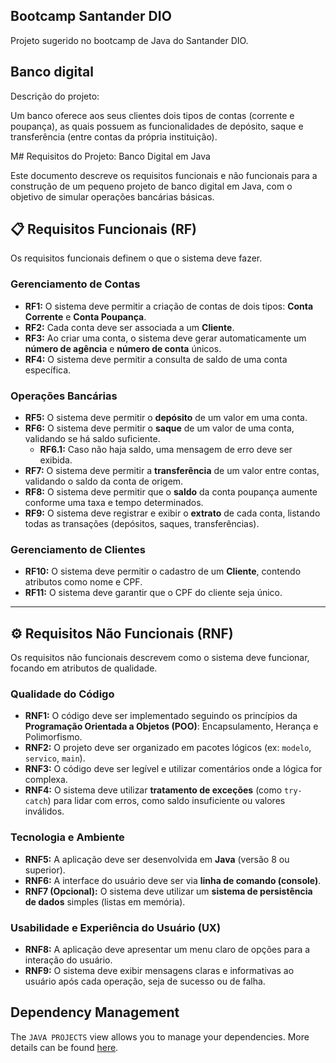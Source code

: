 ## Bootcamp Santander DIO

Projeto sugerido no bootcamp de Java do Santander DIO.

## Banco digital

Descrição do projeto:

Um banco oferece aos seus clientes dois tipos de contas (corrente e poupança), as quais possuem as funcionalidades de depósito, saque e transferência (entre contas da própria instituição).

M# Requisitos do Projeto: Banco Digital em Java

Este documento descreve os requisitos funcionais e não funcionais para a construção de um pequeno projeto de banco digital em Java, com o objetivo de simular operações bancárias básicas.

## 📋 Requisitos Funcionais (RF)

Os requisitos funcionais definem o que o sistema deve fazer.

### Gerenciamento de Contas
* **RF1:** O sistema deve permitir a criação de contas de dois tipos: **Conta Corrente** e **Conta Poupança**.
* **RF2:** Cada conta deve ser associada a um **Cliente**.
* **RF3:** Ao criar uma conta, o sistema deve gerar automaticamente um **número de agência** e **número de conta** únicos.
* **RF4:** O sistema deve permitir a consulta de saldo de uma conta específica.

### Operações Bancárias
* **RF5:** O sistema deve permitir o **depósito** de um valor em uma conta.
* **RF6:** O sistema deve permitir o **saque** de um valor de uma conta, validando se há saldo suficiente.
    * **RF6.1:** Caso não haja saldo, uma mensagem de erro deve ser exibida.
* **RF7:** O sistema deve permitir a **transferência** de um valor entre contas, validando o saldo da conta de origem.
* **RF8:** O sistema deve permitir que o **saldo** da conta poupança aumente conforme uma taxa e tempo determinados.
* **RF9:** O sistema deve registrar e exibir o **extrato** de cada conta, listando todas as transações (depósitos, saques, transferências).

### Gerenciamento de Clientes
* **RF10:** O sistema deve permitir o cadastro de um **Cliente**, contendo atributos como nome e CPF.
* **RF11:** O sistema deve garantir que o CPF do cliente seja único.

---

## ⚙️ Requisitos Não Funcionais (RNF)

Os requisitos não funcionais descrevem como o sistema deve funcionar, focando em atributos de qualidade.

### Qualidade do Código
* **RNF1:** O código deve ser implementado seguindo os princípios da **Programação Orientada a Objetos (POO)**: Encapsulamento, Herança e Polimorfismo.
* **RNF2:** O projeto deve ser organizado em pacotes lógicos (ex: `modelo`, `servico`, `main`).
* **RNF3:** O código deve ser legível e utilizar comentários onde a lógica for complexa.
* **RNF4:** O sistema deve utilizar **tratamento de exceções** (como `try-catch`) para lidar com erros, como saldo insuficiente ou valores inválidos.

### Tecnologia e Ambiente
* **RNF5:** A aplicação deve ser desenvolvida em **Java** (versão 8 ou superior).
* **RNF6:** A interface do usuário deve ser via **linha de comando (console)**.
* **RNF7 (Opcional):** O sistema deve utilizar um **sistema de persistência de dados** simples (listas em memória).

### Usabilidade e Experiência do Usuário (UX)
* **RNF8:** A aplicação deve apresentar um menu claro de opções para a interação do usuário.
* **RNF9:** O sistema deve exibir mensagens claras e informativas ao usuário após cada operação, seja de sucesso ou de falha.

## Dependency Management

The `JAVA PROJECTS` view allows you to manage your dependencies. More details can be found [here](https://github.com/microsoft/vscode-java-dependency#manage-dependencies).
